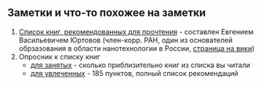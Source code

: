 ## Заметки и что-то похожее на заметки

1. [Список книг, рекомендованных для прочтения](./books.md) - составлен  Евгением Васильевичем Юртовов (член-корр. РАН, один из основателей обрзазования в области нанотехнологии в России, [страница на вики](https://ru.wikipedia.org/wiki/Юртов,_Евгений_Васильевич))
2. Опросник к списку книг
    - [для занятых](https://forms.yandex.ru/cloud/676d5f6002848fe1fb7e91ab/) - сколько приблизительно книг из списка вы читали
    - [для увлеченных](https://forms.yandex.ru/cloud/676ee38eeb61461f2f3b3694/) - 185 пунктов, полный список рекомендаций
